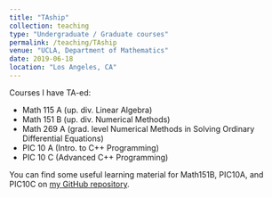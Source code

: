 ```yaml
---
title: "TAship"
collection: teaching
type: "Undergraduate / Graduate courses"
permalink: /teaching/TAship
venue: "UCLA, Department of Mathematics"
date: 2019-06-18
location: "Los Angeles, CA"
---
```


Courses I have TA-ed: 
* Math 115 A (up. div. Linear Algebra)
* Math 151 B (up. div. Numerical Methods)
* Math 269 A (grad. level Numerical Methods in Solving Ordinary Differential Equations)
* PIC 10 A (Intro. to C++ Programming)
* PIC 10 C (Advanced C++ Programming)

You can find some useful learning material for Math151B, PIC10A, and PIC10C on [my GitHub repository](https://github.com/evastgh/ps).

